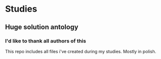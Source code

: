 # Studies
## Huge solution antology
### I'd like to thank all authors of this
This repo includes all files i've created during my studies.
Mostly in polish.
